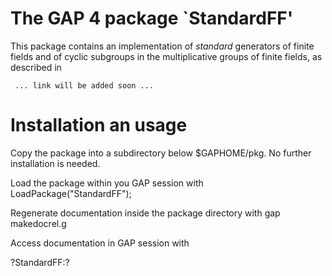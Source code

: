 The GAP 4 package `StandardFF'
==============================

This package contains an implementation of *standard* generators of
finite fields and of cyclic subgroups in the multiplicative groups
of finite fields, as described in 

     ... link will be added soon ...

Installation an usage
=====================

Copy the package into a subdirectory below $GAPHOME/pkg.
No further installation is needed.

Load the package within you GAP session with
   LoadPackage("StandardFF");

Regenerate documentation inside the package directory with
   gap makedocrel.g

Access documentation in GAP session with

   ?StandardFF:?

